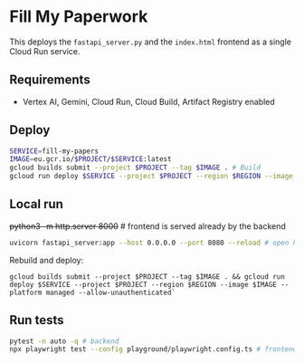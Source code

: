 # Fill My Paperwork

This deploys the `fastapi_server.py` and the  `index.html` frontend as a single Cloud Run service.

## Requirements
- Vertex AI, Gemini, Cloud Run, Cloud Build, Artifact Registry enabled

## Deploy

```bash
SERVICE=fill-my-papers
IMAGE=eu.gcr.io/$PROJECT/$SERVICE:latest
gcloud builds submit --project $PROJECT --tag $IMAGE . # Build
gcloud run deploy $SERVICE --project $PROJECT --region $REGION --image $IMAGE --platform managed --allow-unauthenticated --min-instances=0 --max-instances=2 --cpu=1 --memory=512Mi --port=8080 --timeout=360s # Deploy
```

## Local run
~~python3 -m http.server 8000~~ # frontend is served already by the backend
```bash
uvicorn fastapi_server:app --host 0.0.0.0 --port 8080 --reload # open http://localhost:8080/
```

Rebuild and deploy: 
```
gcloud builds submit --project $PROJECT --tag $IMAGE . && gcloud run deploy $SERVICE --project $PROJECT --region $REGION --image $IMAGE --platform managed --allow-unauthenticated`
```

## Run tests
```bash
pytest -n auto -q # backend
npx playwright test --config playground/playwright.config.ts # frontend
```
